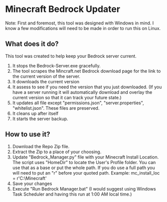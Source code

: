# Minecraft Bedrock Updater

Note: First and foremost, this tool was designed with Windows in mind. I know a few modifications will need to be made in order to run this on Linux.

## What does it do?
This tool was created to help keep your Bedrock server current.

1. It stops the Bedrock-Server.exe gracefully.
2. The tool scrapes the Mincraft.net Bedrock download page for the link to the current version of the server.
3. It downloads the current version
4. It assess to see if you need the version that you just downloaded. (If you have a server running it will automatically download and overlay the current version so that it can track your future state.)
5. It updates all file except "permissions.json", "server.properties", "whitelist.json". These files are preserved.
6. It cleans up after itself
7. It starts the server backup.

## How to use it?
1. Download the Repo Zip file.
2. Extract the Zip to a place of your choosing.
3. Update "Bedrock_Manager.py" file with your Minecraft Install Location. The script uses "HomeDir" to locate the User's Profile folder. You can use that as a base or put the whole path. If you do use a full path you will need to put an "r" before your quoted path. Example: mc_install_loc = r'C:\Minecraft'
4. Save your changes
5. Execute "Run Bedrock Manager.bat" (I would suggest using Windows Task Scheduler and having this run at 1:00 AM local time.)
